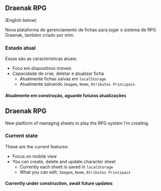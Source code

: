 ## Draenak RPG
(English below)

Nova plataforma de gerenciamento de fichas para jogar o sistema de RPG Draenak, também criado por mim.

### Estado atual

Essas são as características atuais:
* Foco em dispositivos móveis
* Capacidade de criar, deletar e atualizar ficha
  * Atualmente fichas salvas em `localStorage`
  * Atualmente salvando `Imagem`, `Nome`, `Atributos Principais`

#### Atualmente em construção, aguarde futuras atualizações

## Draenak RPG

New platform of managing sheets to play the RPG system I'm creating.

### Current state

These are the current features:
* Focus on mobile view
* You can create, delete and update character sheet
  * Currently each sheet is saved in `localStorage`
  * What you can edit: `Imagem`, `Nome`, `Atributos Principais`

#### Currently under construction, await future updates
